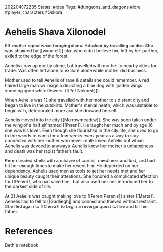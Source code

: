 202204072235
Status: #idea
Tags: #dungeons_and_dragons #lore #player_characters #Oskora 

# Aehelis Shava Xilonodel
Elf-mother raped when foraging alone. Attacked by travelling soldier. She was shunned by [[wood elf]] clan who didn't believe her, left by her parther, exiled to the edge of the forest.

Aehelis grew up mostly alone, but travelled with mother to nearby cities for trade. Was often left alone to explore alone while mother did business.

Mother used to tell Aehelis of rape & details she could remember. A red haired large man w/ insignia depicting a blue dog with golden wings standing upon white flowers. ([[Pef Nokorsk]])

When Aehelis was 12 she travelled with her mother to a distant city and began to live in the outskirts. Mother's mental heath, which was unstable to begin with, deteriorated more and she drowned herself. 

Aehelis moved into the city [[Merrowmeadow]]. She was soon taken under the wing of a half elf named [[Peren]]. He taught her much and by age 16 she was his lover. Even though she flourished in the city life, she used to go to the woods to camp for a few weeks every year as a way to stay connected with her mother who never really loved Aehelis but whom Aehelis was devoed to anyways. Aehelis know her mother's unhappiness and death was her rapist father's fault.

Peren treated shelis with a mixture of control, neediness and lust, and had hit her enough times to make her resent him. He depended on her dependency. Aehelis used men as tools to get her needs met and her unique beauty caught their attentions. She honored a complicated affection for [[Peren]], who had saved her, but also used her and introduced her to the darkest side of life.

At 21 Aehelis was caught making love to [[Peren|Peren's]] sister [[Marta]]. Aehelis had to fell to [[Gadliegh]] and conned and thieved without restraint. She fled again to [[Cheva]] to begin a revenge quest to fine and kill her father.

# References
Beth's notebook